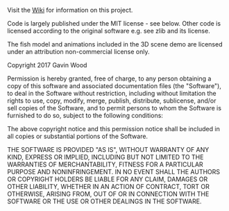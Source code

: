 Visit the [Wiki](https://github.com/GavWood/tutorials/wiki) for information on this project.


Code is largely published under the MIT license - see below. Other code is licensed according to the original software e.g. see zlib and its license.

The fish model and animations included in the 3D scene demo are licensed under an attribution non-commercial license only.



Copyright 2017 Gavin Wood

Permission is hereby granted, free of charge, to any person obtaining a copy of this software and associated documentation files (the "Software"), to deal in the Software without restriction, including without limitation the rights to use, copy, modify, merge, publish, distribute, sublicense, and/or sell copies of the Software, and to permit persons to whom the Software is furnished to do so, subject to the following conditions:

The above copyright notice and this permission notice shall be included in all copies or substantial portions of the Software.

THE SOFTWARE IS PROVIDED "AS IS", WITHOUT WARRANTY OF ANY KIND, EXPRESS OR IMPLIED, INCLUDING BUT NOT LIMITED TO THE WARRANTIES OF MERCHANTABILITY, FITNESS FOR A PARTICULAR PURPOSE AND NONINFRINGEMENT. IN NO EVENT SHALL THE AUTHORS OR COPYRIGHT HOLDERS BE LIABLE FOR ANY CLAIM, DAMAGES OR OTHER LIABILITY, WHETHER IN AN ACTION OF CONTRACT, TORT OR OTHERWISE, ARISING FROM, OUT OF OR IN CONNECTION WITH THE SOFTWARE OR THE USE OR OTHER DEALINGS IN THE SOFTWARE.

